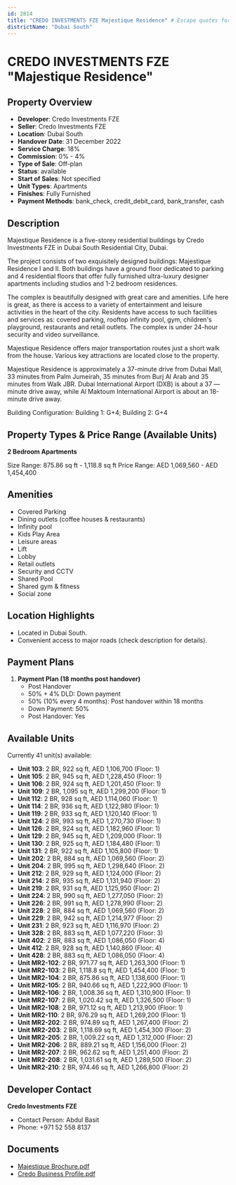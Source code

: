 ```yaml
---
id: 2814
title: "CREDO INVESTMENTS FZE Majestique Residence" # Escape quotes for YAML string
districtName: "Dubai South"
---
```


# CREDO INVESTMENTS FZE "Majestique Residence"

## Property Overview
- **Developer**: Credo Investments FZE
- **Seller**: Credo Investments FZE
- **Location**: Dubai South
- **Handover Date**: 31 December 2022
- **Service Charge**: 18%
- **Commission**: 0% - 4%
- **Type of Sale**: Off-plan
- **Status**: available
- **Start of Sales**: Not specified
- **Unit Types**: Apartments
- **Finishes**: Fully Furnished
- **Payment Methods**: bank_check, credit_debit_card, bank_transfer, cash

## Description
Majestique Residence is a five-storey residential buildings by Credo Investments FZE in Dubai South Residential City, Dubai. 

The project consists of two exquisitely designed buildings: Majestique Residence I and II. Both buildings have a ground floor dedicated to parking and 4 residential floors that offer fully furnished ultra-luxury designer apartments including studios and 1-2 bedroom residences. 

The complex is beautifully designed with great care and amenities. Life here is great, as there is access to a variety of entertainment and leisure activities in the heart of the city. Residents have access to such facilities and services as: covered parking, rooftop infinity pool, gym, children's playground, restaurants and retail outlets. The complex is under 24-hour security and video surveillance. 

Majestique Residence offers major transportation routes just a short walk from the house. Various key attractions are located close to the property. 

Majestique Residence is approximately a 37-minute drive from Dubai Mall, 33 minutes from Palm Jumeirah, 35 minutes from Burj Al Arab and 35 minutes from Walk JBR. Dubai International Airport (DXB) is about a 37 — minute drive away, while Al Maktoum International Airport is about an 18-minute drive away.

Building Configuration: Building 1: G+4; Building 2: G+4

## Property Types & Price Range (Available Units)
**2 Bedroom Apartments**

Size Range: 875.86 sq ft - 1,118.8 sq ft
Price Range: AED 1,069,560 - AED 1,454,400

## Amenities
- Covered Parking
- Dining outlets  (coffee houses & restaurants)
- Infinity pool
- Kids Play Area
- Leisure areas
- Lift
- Lobby
- Retail outlets
- Security and CCTV
- Shared Pool
- Shared gym & fitness
- Social zone

## Location Highlights
- Located in Dubai South.
- Convenient access to major roads (check description for details).

## Payment Plans
1. **Payment Plan (18 months post handover)**
   - Post Handover
   - 50% + 4% DLD: Down payment
   - 50% (10% every 4 months): Post handover within 18 months
   - Down Payment: 50%
   - Post Handover: Yes

## Available Units
Currently 41 unit(s) available:
- **Unit 103**: 2 BR, 922 sq ft, AED 1,106,700 (Floor: 1)
- **Unit 105**: 2 BR, 945 sq ft, AED 1,228,450 (Floor: 1)
- **Unit 106**: 2 BR, 924 sq ft, AED 1,201,450 (Floor: 1)
- **Unit 109**: 2 BR, 1,095 sq ft, AED 1,299,200 (Floor: 1)
- **Unit 112**: 2 BR, 928 sq ft, AED 1,114,060 (Floor: 1)
- **Unit 114**: 2 BR, 936 sq ft, AED 1,122,980 (Floor: 1)
- **Unit 119**: 2 BR, 933 sq ft, AED 1,120,140 (Floor: 1)
- **Unit 124**: 2 BR, 993 sq ft, AED 1,270,730 (Floor: 1)
- **Unit 126**: 2 BR, 924 sq ft, AED 1,182,960 (Floor: 1)
- **Unit 129**: 2 BR, 945 sq ft, AED 1,209,000 (Floor: 1)
- **Unit 130**: 2 BR, 925 sq ft, AED 1,184,480 (Floor: 1)
- **Unit 131**: 2 BR, 922 sq ft, AED 1,105,800 (Floor: 1)
- **Unit 202**: 2 BR, 884 sq ft, AED 1,069,560 (Floor: 2)
- **Unit 204**: 2 BR, 995 sq ft, AED 1,298,640 (Floor: 2)
- **Unit 212**: 2 BR, 929 sq ft, AED 1,124,000 (Floor: 2)
- **Unit 214**: 2 BR, 935 sq ft, AED 1,131,940 (Floor: 2)
- **Unit 219**: 2 BR, 931 sq ft, AED 1,125,950 (Floor: 2)
- **Unit 224**: 2 BR, 990 sq ft, AED 1,277,050 (Floor: 2)
- **Unit 226**: 2 BR, 991 sq ft, AED 1,278,990 (Floor: 2)
- **Unit 228**: 2 BR, 884 sq ft, AED 1,069,560 (Floor: 2)
- **Unit 229**: 2 BR, 942 sq ft, AED 1,214,977 (Floor: 2)
- **Unit 231**: 2 BR, 923 sq ft, AED 1,116,970 (Floor: 2)
- **Unit 328**: 2 BR, 883 sq ft, AED 1,077,220 (Floor: 3)
- **Unit 402**: 2 BR, 883 sq ft, AED 1,086,050 (Floor: 4)
- **Unit 412**: 2 BR, 928 sq ft, AED 1,140,860 (Floor: 4)
- **Unit 428**: 2 BR, 883 sq ft, AED 1,086,050 (Floor: 4)
- **Unit MR2-102**: 2 BR, 971.77 sq ft, AED 1,263,300 (Floor: 1)
- **Unit MR2-103**: 2 BR, 1,118.8 sq ft, AED 1,454,400 (Floor: 1)
- **Unit MR2-104**: 2 BR, 875.86 sq ft, AED 1,138,600 (Floor: 1)
- **Unit MR2-105**: 2 BR, 940.66 sq ft, AED 1,222,900 (Floor: 1)
- **Unit MR2-106**: 2 BR, 1,008.36 sq ft, AED 1,310,900 (Floor: 1)
- **Unit MR2-107**: 2 BR, 1,020.42 sq ft, AED 1,326,500 (Floor: 1)
- **Unit MR2-108**: 2 BR, 971.12 sq ft, AED 1,213,900 (Floor: 1)
- **Unit MR2-110**: 2 BR, 976.29 sq ft, AED 1,269,200 (Floor: 1)
- **Unit MR2-202**: 2 BR, 974.89 sq ft, AED 1,267,400 (Floor: 2)
- **Unit MR2-203**: 2 BR, 1,118.69 sq ft, AED 1,454,300 (Floor: 2)
- **Unit MR2-205**: 2 BR, 1,009.22 sq ft, AED 1,312,000 (Floor: 2)
- **Unit MR2-206**: 2 BR, 889.21 sq ft, AED 1,156,000 (Floor: 2)
- **Unit MR2-207**: 2 BR, 962.62 sq ft, AED 1,251,400 (Floor: 2)
- **Unit MR2-208**: 2 BR, 1,031.61 sq ft, AED 1,289,500 (Floor: 2)
- **Unit MR2-210**: 2 BR, 974.46 sq ft, AED 1,266,800 (Floor: 2)

## Developer Contact
**Credo Investments FZE**
- Contact Person: Abdul Basit
- Phone: +971 52 558 8137

## Documents
- [Majestique Brochure.pdf](https://cdn.geniemap.net/2024/08/15/sPQlC5TdSIVSo8uUeuIojUr0p9ZHRLvOLvHEAlsQ.pdf)
- [Credo Business Profile.pdf](https://cdn.geniemap.net/2024/08/15/U1bX156catxPmARziWr4vTDN9K58tuR9HTQNH7Qs.pdf)
